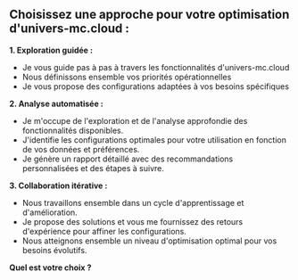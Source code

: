 ##  Choisissez une approche pour votre optimisation d'univers-mc.cloud :

**1. Exploration guidée :**

*  Je vous guide pas à pas à travers les fonctionnalités d'univers-mc.cloud
*  Nous définissons ensemble vos priorités opérationnelles
*  Je vous propose des configurations adaptées à vos besoins spécifiques

**2. Analyse automatisée :**

*  Je m'occupe de l'exploration et de l'analyse approfondie des fonctionnalités disponibles.
*  J'identifie les configurations optimales pour votre utilisation en fonction de vos données et préférences.
*  Je génère un rapport détaillé avec des recommandations personnalisées et des étapes à suivre.

**3. Collaboration itérative :**

*  Nous travaillons ensemble dans un cycle d'apprentissage et d'amélioration.
*  Je propose des solutions et vous me fournissez des retours d'expérience pour affiner les configurations.
*  Nous atteignons ensemble un niveau d'optimisation optimal pour vos besoins évolutifs.

 **Quel est votre choix ?**



